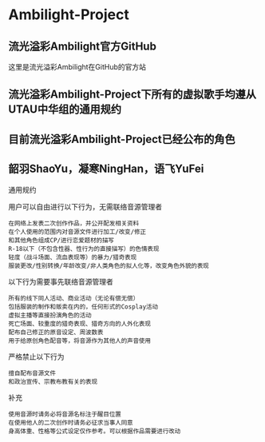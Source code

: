 # Ambilight-Project
流光溢彩Ambilight官方GitHub
------------------------------------------
这里是流光溢彩Ambilight在GitHub的官方站

流光溢彩Ambilight-Project下所有的虚拟歌手均遵从UTAU中华组的通用规约
------------------------------------------
目前流光溢彩Ambilight-Project已经公布的角色
------------------------------------------
韶羽ShaoYu，凝寒NingHan，语飞YuFei
------------------------------------------
通用规约

 用户可以自由进行以下行为，无需联络音源管理者
 
    在网络上发表二次创作作品，并公开配发相关资料
    在个人使用的范围内对音源文件进行加工/改变/修正
    和其他角色组成CP/进行恋爱题材的描写
    R-18以下（不包含性器、性行为的直接描写）的色情表现
    轻度（战斗场面、流血表现等）的暴力/猎奇表现
    服装更改/性别转换/年龄改变/非人类角色的拟人化等，改变角色外貌的表现
 以下行为需要事先联络音源管理者
 
    所有的线下同人活动、商业活动（无论有偿无偿）
    包括服装的制作和贩卖在内的，任何形式的Cosplay活动
    虚拟主播等直接扮演角色的活动
    死亡场面、较重度的猎奇表现、猎奇方向的人外化表现
    配布自己修正的原音设定、周波数表
    用于给原创角色配音等，将音源作为其他人的声音使用
 严格禁止以下行为
 
    擅自配布音源文件
    和政治宣传、宗教布教有关的表现
 补充
 
    使用音源时请务必将音源名标注于醒目位置
    在使用他人的二次创作时请务必征求当事人同意
    身高体重、性格等公式设定仅作参考。可以根据作品需要进行改动

